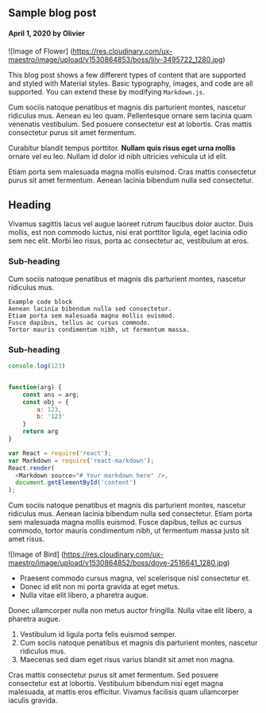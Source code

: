 ## Sample blog post

#### April 1, 2020 by Olivier

![Image of Flower]
(https://res.cloudinary.com/ux-maestro/image/upload/v1530864853/boss/lily-3495722_1280.jpg)

This blog post shows a few different types of content that are supported and styled with
Material styles. Basic typography, images, and code are all supported.
You can extend these by modifying `Markdown.js`.

Cum sociis natoque penatibus et magnis dis parturient montes, nascetur ridiculus mus.
Aenean eu leo quam. Pellentesque ornare sem lacinia quam venenatis vestibulum.
Sed posuere consectetur est at lobortis. Cras mattis consectetur purus sit amet fermentum.

Curabitur blandit tempus porttitor. **Nullam quis risus eget urna mollis** ornare vel eu leo.
Nullam id dolor id nibh ultricies vehicula ut id elit.

Etiam porta sem malesuada magna mollis euismod. Cras mattis consectetur purus sit amet fermentum.
Aenean lacinia bibendum nulla sed consectetur.

## Heading

Vivamus sagittis lacus vel augue laoreet rutrum faucibus dolor auctor.
Duis mollis, est non commodo luctus, nisi erat porttitor ligula, eget lacinia odio sem nec elit.
Morbi leo risus, porta ac consectetur ac, vestibulum at eros.

### Sub-heading

Cum sociis natoque penatibus et magnis dis parturient montes, nascetur ridiculus mus.


    Example code block
    Aenean lacinia bibendum nulla sed consectetur.
    Etiam porta sem malesuada magna mollis euismod.
    Fusce dapibus, tellus ac cursus commodo.
    Tortor mauris condimentum nibh, ut fermentum massa.

### Sub-heading




```js
console.log(123)


function(arg) {
    const ans = arg;
    const obj = {
        a: 123,
        b: '123'
    }
    return arg
}
```


```js
var React = require('react');
var Markdown = require('react-markdown');
React.render(
  <Markdown source="# Your markdown here" />,
  document.getElementById('content')
);
```





Cum sociis natoque penatibus et magnis dis parturient montes, nascetur ridiculus mus.
Aenean lacinia bibendum nulla sed consectetur. Etiam porta sem malesuada magna mollis euismod.
Fusce dapibus, tellus ac cursus commodo, tortor mauris condimentum nibh, ut fermentum massa justo
sit amet risus.

![Image of Bird]
(https://res.cloudinary.com/ux-maestro/image/upload/v1530864852/boss/dove-2516641_1280.jpg)

 - Praesent commodo cursus magna, vel scelerisque nisl consectetur et.
 - Donec id elit non mi porta gravida at eget metus.
 - Nulla vitae elit libero, a pharetra augue.

Donec ullamcorper nulla non metus auctor fringilla. Nulla vitae elit libero, a pharetra augue.

 1. Vestibulum id ligula porta felis euismod semper.
 2. Cum sociis natoque penatibus et magnis dis parturient montes, nascetur ridiculus mus.
 3. Maecenas sed diam eget risus varius blandit sit amet non magna.

Cras mattis consectetur purus sit amet fermentum. Sed posuere consectetur est at lobortis.
Vestibulum bibendum nisi eget magna malesuada, at mattis eros efficitur.
Vivamus facilisis quam ullamcorper iaculis gravida.
